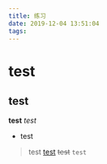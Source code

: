 ```yaml
---
title: 练习
date: 2019-12-04 13:51:04
tags:
---
```

# test
## test
__test__
_test_
* test
> test
[test]()
~~test~~
`test`